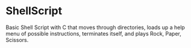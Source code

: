 # ShellScript
Basic Shell Script with C that moves through directories, loads up a help menu of possible instructions, terminates itself, and plays Rock, Paper, Scissors.
